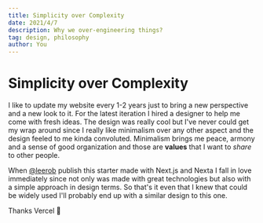 ```yaml
---
title: Simplicity over Complexity
date: 2021/4/7
description: Why we over-engineering things?
tag: design, philosophy
author: You
---
```


# Simplicity over Complexity

I like to update my website every 1-2 years just to bring a new perspective and a new look to it.
For the latest iteration I hired a designer to help me come with fresh ideas.
The design was really cool but I've never could get my wrap around since I really like minimalism over any other aspect and the design feeled to me kinda convoluted.
Minimalism brings me peace, armony and a sense of good organization and those are **values** that I want to _share_ to other people.

When [@leerob](https://twitter.com/leeerob) publish this starter made with Next.js and Nexta I fall in love immediately since not only was made with great technologies but also with a simple approach in design terms. So that's it even that I knew that could be widely used I'll probably end up with a similar design to this one.

Thanks Vercel 🖤
